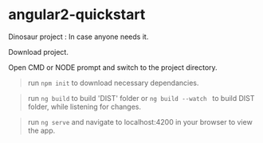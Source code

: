 # angular2-quickstart

Dinosaur project : In case anyone needs it.

Download project. 

Open CMD or NODE prompt and switch to the project directory.

> run ` npm init ` to download necessary dependancies.

> run ` ng build ` to build 'DIST' folder or `ng build --watch ` to build DIST folder, while listening for changes.

> run ` ng serve ` and navigate to localhost:4200 in your browser to view the app.
